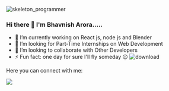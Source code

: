 ![skeleton_programmer](https://user-images.githubusercontent.com/80477606/183260573-fbad9030-bbe1-416f-9bb6-40b2d82fb333.gif)
### Hi there 👋 I'm Bhavnish Arora.....

<!-- **bhavnisharora/bhavnisharora** is a ✨ _special_ ✨ repository because its `README.md` (this file) appears on your GitHub profile.

Here are some ideas to get you started:
 -->
 
- 🔭 I’m currently working on React js, node js and Blender
- 👯 I’m looking for Part-Time Internships on Web Development
- 🤔 I’m looking to collaborate with Other Developers
- ⚡ Fun fact: one day for sure I'll fly someday 😉 
![download](https://user-images.githubusercontent.com/80477606/183277358-c04a4049-0ea4-4e18-869b-dd2f84db367a.jpg)

Here you can connect with me:

<img src   = "![download]">
